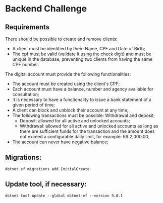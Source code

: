 # Backend Challenge

## Requirements

There should be possible to create and remove clients:

* A client must be identified by their: Name, CPF and Date of Birth;
* The cpf must be valid (validate it using the check digit) and must be unique in the database, preventing two clients from having the same CPF number.

The digital account must provide the following functionalities:
* The account must be created using the client's CPF;
* Each account must have a balance, number and agency available for consultation;
* It is necessary to have a functionality to issue a bank statement of a given period of time;
* A client can block and unblock their account at any time;
* The following transactions must be possible: Withdrawal and deposit;
	* Deposit: allowed for all active and unlocked accounts;
	* Withdrawal: allowed for all active and unlocked accounts as long as there are sufficient funds for the transaction and the amount does not exceed a configurable daily limit, for example: R$ 2,000.00;
* The account can never have negative balance;


## Migrations:
```
dotnet ef migrations add InitialCreate 
```

## Update tool, if necessary:
```
dotnet tool update --global dotnet-ef --version 9.0.1
```
